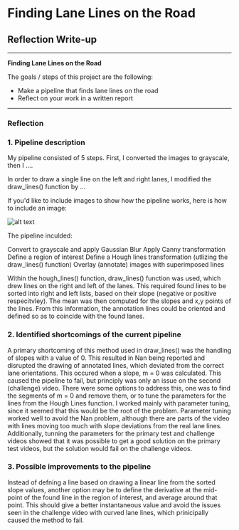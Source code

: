 # **Finding Lane Lines on the Road** 

## Reflection Write-up

---

**Finding Lane Lines on the Road**

The goals / steps of this project are the following:
* Make a pipeline that finds lane lines on the road
* Reflect on your work in a written report


[//]: # (Image References)

[image1]: ./examples/grayscale.jpg "Grayscale"

---

### Reflection

### 1. Pipeline description

My pipeline consisted of 5 steps. First, I converted the images to grayscale, then I .... 

In order to draw a single line on the left and right lanes, I modified the draw_lines() function by ...

If you'd like to include images to show how the pipeline works, here is how to include an image: 

![alt text][image1]


The pipeline inculded:

Convert to grayscale and apply Gaussian Blur
Apply Canny transformation
Define a region of interest
Define a Hough lines transformation (utlizing the draw_lines() function)
Overlay (annotate) images with superimposed lines

Within the hough_lines() function, draw_lines() function was used, which drew lines on the right and left of the lanes. This required found lines to be sorted into right and left lists, based on their slope (negative or positive respecitvley). The mean was then computed for the slopes and x,y points of the lines. From this information, the annotation lines could be oriented and defined so as to coincide with the found lanes.


### 2. Identified shortcomings of the current pipeline


A primary shortcoming of this method used in draw_lines() was the handling of slopes with a value of 0. This resulted in Nan being reported and disrupted the drawing of annotated lines, which deviated from the correct lane orientations. This occured when a slope, m = 0 was calculated. This caused the pipeline to fail, but principly was only an issue on the second (challenge) video. There were some options to address this, one was to find the segments of m = 0 and remove them, or to tune the parameters for the lines from the Hough Lines function. I worked mainly with parameter tuning, since it seemed that this would be the root of the problem. Parameter tuning worked well to avoid the Nan problem, although there are parts of the video with lines moving too much with slope deviations from the real lane lines. Additionally, tunning the parameters for the primary test and challenge videos showed that it was possible to get a good solution on the primary test videos, but the solution would fail on the challenge videos.


### 3. Possible improvements to the pipeline

Instead of defning a line based on drawing a linear line from the sorted slope values, another option may be to define the derivative at the mid-point of the found line in the region of interest, and average around that point. This should give a better instantaneous value and avoid the issues seen in the challenge video with curved lane lines, which prinicipally caused the method to fail.
